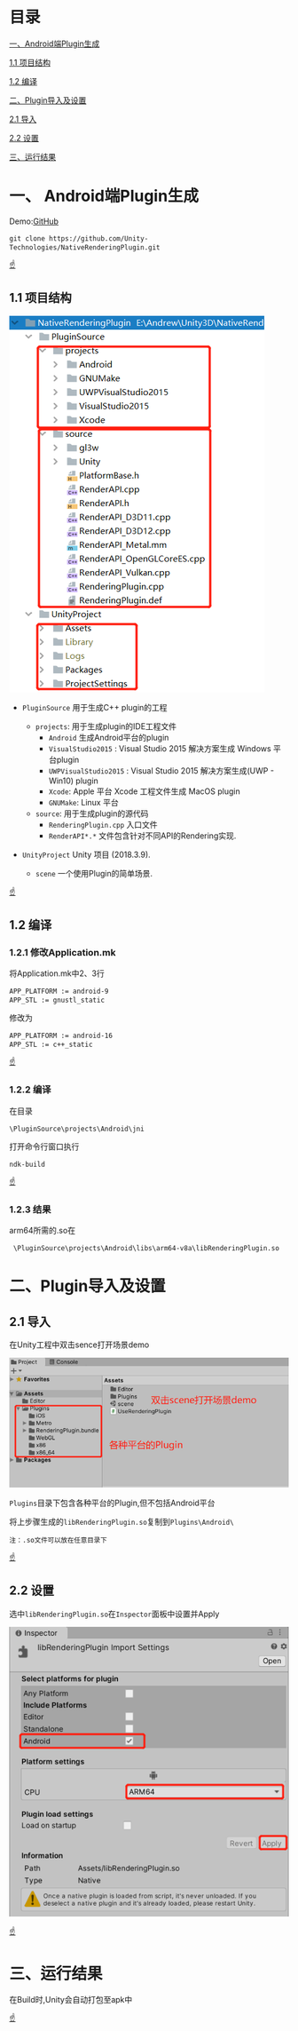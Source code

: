 # <a id="table">目录</a>
[一、Android端Plugin生成](#project)

[1.1 项目结构](#1.1)

[1.2 编译](#1.2)

[二、Plugin导入及设置](#plugin)

[2.1 导入](#2.1)

[2.2 设置](#2.2)

[三、运行结果](#result)

# <a id="project">一、 Android端Plugin生成</a>
Demo:[GitHub](https://github.com/Unity-Technologies/NativeRenderingPlugin)



```
git clone https://github.com/Unity-Technologies/NativeRenderingPlugin.git
```

[☝](#table)

## <a id="1.1">1.1 项目结构</a>
![项目结构](https://github.com/Azhao1993/Notes/blob/master/assets/UnityNote/1593862311(1).png)

* `PluginSource` 用于生成C++ plugin的工程
 	* `projects`: 用于生成plugin的IDE工程文件
 	    * `Android` 生成Android平台的plugin
 	    * `VisualStudio2015` : Visual Studio 2015 解决方案生成 Windows 平台plugin
 	    * `UWPVisualStudio2015` : Visual Studio 2015 解决方案生成(UWP - Win10) plugin
	    * `Xcode`: Apple 平台 Xcode 工程文件生成 MacOS  plugin
	    * `GNUMake`:  Linux 平台
 	* `source`: 用于生成plugin的源代码
 	    * `RenderingPlugin.cpp` 入口文件
 	    * `RenderAPI*.*` 文件包含针对不同API的Rendering实现.

* `UnityProject` Unity 项目 (2018.3.9).
	* `scene` 一个使用Plugin的简单场景.

[☝](#table)


## <a id="1.2">1.2 编译</a>

### 1.2.1 修改Application.mk
将Application.mk中2、3行
```
APP_PLATFORM := android-9
APP_STL := gnustl_static
```
修改为

```
APP_PLATFORM := android-16
APP_STL := c++_static
```

[☝](#table)

### 1.2.2 编译
在目录
```
\PluginSource\projects\Android\jni 
```
打开命令行窗口执行

```
ndk-build
```

[☝](#table)

### 1.2.3 结果
arm64所需的.so在

```
 \PluginSource\projects\Android\libs\arm64-v8a\libRenderingPlugin.so
```



# <a id="plugin">二、Plugin导入及设置</a>
## <a id="2.1">2.1 导入</a>
在Unity工程中双击sence打开场景demo

![Assets](https://github.com/Azhao1993/Notes/blob/master/assets/UnityNote/Unity_20200704200623.png)

`Plugins`目录下包含各种平台的Plugin,但不包括Android平台

将上步骤生成的`libRenderingPlugin.so`复制到`Plugins\Android\`

    注：.so文件可以放在任意目录下

[☝](#table)

## <a id="2.2">2.2 设置</a>
选中`libRenderingPlugin.so`在`Inspector`面板中设置并Apply

![Inspector](https://github.com/Azhao1993/Notes/blob/master/assets/UnityNote/Unity_20200704201749.png)

[☝](#table)
# <a id='result'>三、运行结果</a>

在Build时,Unity会自动打包至apk中

[☝](#table)
